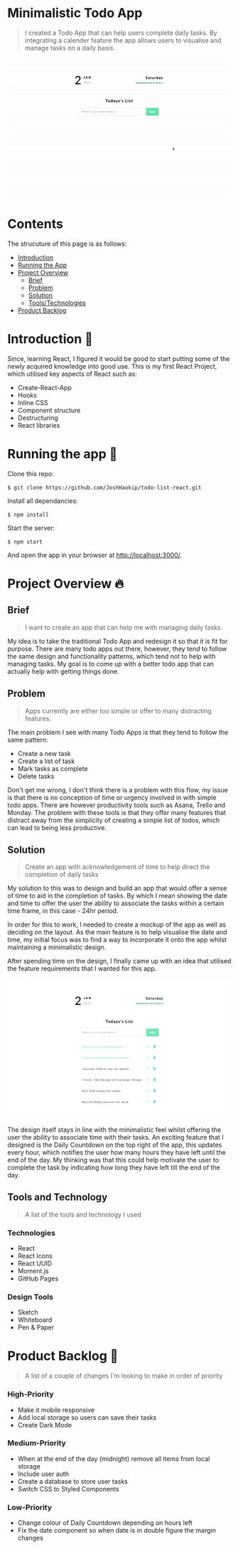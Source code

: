 # Minimalistic Todo App

> I created a Todo App that can help users complete daily tasks. By integrating a calender feature the app allows users to visualise and manage tasks on a daily basis.

![Todo-gif](https://github.com/JoshHaokip/todo-list-react/blob/master/README-IMG/ezgif.com-gif-maker.gif)

# Contents

The strucuture of this page is as follows:

- [Introduction](#introduction)
- [Running the App](#running-the-app)
- [Project Overview](#project-overview)
  - [Brief](##brief)
  - [Problem](##problem)
  - [Solution](##solution)
  - [Tools/Technologies](##tools-and-technologies)
- [Product Backlog](#product-backlog)

# Introduction :wave:

Since, learning React, I figured it would be good to start putting some of the newly acquired knowledge into good use. This is my first React Project, which utilised key aspects of React such as:

- Create-React-App
- Hooks
- Inline CSS
- Component structure
- Destructuring
- React libraries

# Running the app :running:

Clone this repo:

```
$ git clone https://github.com/JoshHaokip/todo-list-react.git
```

Install all dependancies:

```
$ npm install
```

Start the server:

```
$ npm start
```

And open the app in your browser at <http://localhost:3000/>.

# Project Overview :fire:

## Brief

> I want to create an app that can help me with managing daily tasks.

My idea is to take the traditional Todo App and redesign it so that it is fit for purpose. There are many todo apps out there, however, they tend to follow the same design and functionality patterns, which tend not to help with managing tasks. My goal is to come up with a better todo app that can actually help with getting things done.

## Problem

> Apps currently are either too simple or offer to many distracting features.

The main problem I see with many Todo Apps is that they tend to follow the same pattern:

- Create a new task
- Create a list of task
- Mark tasks as complete
- Delete tasks

Don't get me wrong, I don't think there is a problem with this flow, my issue is that there is no conception of time or urgency involved in with simple todo apps. There are however productivity tools such as Asana, Trello and Monday. The problem with these tools is that they offer many features that distract away from the simplicity of creating a simple list of todos, which can lead to being less productive.

## Solution

> Create an app with acknowledgement of time to help direct the completion of daily tasks

My solution to this was to design and build an app that would offer a sense of time to aid in the completion of tasks. By which I mean showing the date and time to offer the user the ability to associate the tasks within a certain time frame, in this case - 24hr period.

In order for this to work, I needed to create a mockup of the app as well as deciding on the layout. As the main feature is to help visualise the date and time, my initial focus was to find a way to incorporate it onto the app whilst maintaining a minimalistic design.

After spending time on the design, I finally came up with an idea that utilised the feature requirements that I wanted for this app.

![Todo-img](https://github.com/JoshHaokip/todo-list-react/blob/master/README-IMG/screenshot-of-todo-app.png)

The design itself stays in line with the minimalistic feel whilst offering the user the ability to associate time with their tasks. An exciting feature that I designed is the Daily Countdown on the top right of the app, this updates every hour, which notifies the user how many hours they have left until the end of the day. My thinking was that this could help motivate the user to complete the task by indicating how long they have left till the end of the day.

## Tools and Technology

> A list of the tools and technology I used

### Technologies

- React
- React Icons
- React UUID
- Moment.js
- GitHub Pages

### Design Tools

- Sketch
- Whiteboard
- Pen & Paper

# Product Backlog :hammer:

> A list of a couple of changes I'm looking to make in order of priority

### High-Priority

- Make it mobile responsive
- Add local storage so users can save their tasks
- Create Dark Mode

### Medium-Priority

- When at the end of the day (midnight) remove all items from local storage
- Include user auth
- Create a database to store user tasks
- Switch CSS to Styled Components

### Low-Priority

- Change colour of Daily Countdown depending on hours left
- Fix the date component so when date is in double figure the margin changes
